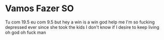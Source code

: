 # Vamos Fazer SO

Tu com 19.5 eu com 9.5 but hey a win is a win god help me I'm so fucking depressed ever since she took the kids I don't know if I desire to keep living oh god oh fuck man
